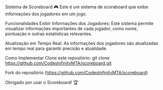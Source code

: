 Sistema de Scoreboard 🎮
Este é um sistema de scoreboard que exibe informações dos jogadores em um jogo.

Funcionalidades
Exibir Informações dos Jogadores: Este sistema permite visualizar informações importantes de cada jogador, como nome, pontuação e outras estatísticas relevantes.

Atualização em Tempo Real: As informações dos jogadores são atualizadas em tempo real para garantir precisão e atualidade.




Como Implementar
Clone este repositório: git clone https://github.com/CodesInfinityMTA/scoreboard.git

Fork do repositório (https://github.com/CodesInfinityMTA/scoreboard)


Obrigado por usar o Scoreboard! 🏆
